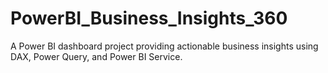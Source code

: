 # PowerBI_Business_Insights_360
A Power BI dashboard project providing actionable business insights using DAX, Power Query, and Power BI Service.

